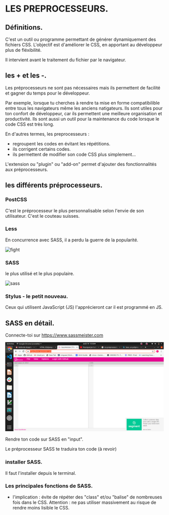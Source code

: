 # LES PREPROCESSEURS.

## Définitions.

C'est un outil ou programme permettant de générer dynamiquement des fichiers CSS. L'objectif est d'améliorer le CSS, en apportant au développeur plus de fléxibilité.

Il intervient avant le traitement du fichier par le navigateur.

## les + et les -.

Les préprocesseurs ne sont pas nécessaires mais ils permettent de facilité et gagner du temps pour le développeur.


Par exemple, lorsque tu cherches à rendre ta mise en forme compatibilible entre tous les navigateurs même les anciens natigateurs. Ils sont utiles pour ton confort de développeur, car ils permettent une meilleure organisation et productivité. Ils sont aussi un outil pour la maintenance du code lorsque le code CSS est très long.

 En d'autres termes, les preprocesseurs :
 * regroupent les codes en évitant les répétitions.
 * ils corrigent certains codes.
 * ils permettent de modifier son code CSS plus simplement...


L'extension ou "plugin" ou "add-on" permet d'ajouter des fonctionnalités aux préprocesseurs.


## les différents préprocesseurs.


### PostCSS
C'est le préprocesseur le plus personnalisable selon l'envie de son utilisateur. C'est le couteau suisses.

### Less
En concurrence avec SASS, il a perdu la guerre de la popularité.

![fight](https://blog.rapid7.com/content/images/le-img/2014/10/which-css-preprocessor-should-you-choose.png)

### SASS
le plus utilisé et le plus populaire.

![sass](https://zestedesavoir.com/media/galleries/848/caf928bf-ca8a-4170-b9c2-501a52c9e65c.png)


### Stylus - le petit nouveau.
Ceux qui utilisent JavaScript (JS) l'apprécieront car il est programmé en JS.



## SASS en détail.


Connecte-toi sur https://www.sassmeister.com

![SASSWeb](https://github.com/yes-we-web/HTML-CSS/blob/master/Article_CSS/images/Screenshot%20from%202019-08-19%2015-50-46.png?raw=true)


Rendre ton code sur SASS en "input".

Le préprocesseur SASS te traduira ton code (à revoir)


### installer SASS.

Il faut l'installer depuis le terminal.


### Les principales fonctions de SASS.

* l'implication : évite de répéter des "class" et/ou "balise" de nombreuses fois dans le CSS.
Attention : ne pas utiliser massivement au risque de rendre moins lisible le CSS.



